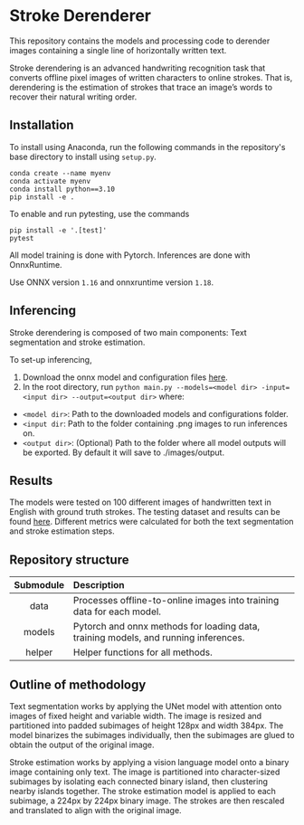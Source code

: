 # Stroke Derenderer

This repository contains the models and processing code to derender images containing a single line of horizontally written text.

Stroke derendering is an advanced handwriting recognition task that converts offline pixel images of written characters to online strokes. That is, derendering is the estimation of strokes that trace an image’s words to recover their natural writing order.

## Installation

To install using Anaconda, run the following commands in the repository's base directory to install using `setup.py`.

```
conda create --name myenv
conda activate myenv
conda install python==3.10
pip install -e .
```

To enable and run pytesting, use the commands
```
pip install -e '.[test]'
pytest
```

All model training is done with Pytorch. Inferences are done with OnnxRuntime.

Use ONNX version `1.16` and onnxruntime version `1.18`.

## Inferencing

Stroke derendering is composed of two main components: Text segmentation and stroke estimation.

To set-up inferencing,
1. Download the onnx model and configuration files [here](https://drive.google.com/drive/folders/1XbTwFgEDDENve8XuwkHnIYvpSqTnpGTS?usp=sharing).
2. In the root directory, run `python main.py --models=<model dir> -input=<input dir> --output=<output dir>` where:

- `<model dir>`: Path to the downloaded models and configurations folder.
- `<input dir`: Path to the folder containing .png images to run inferences on.
- `<output dir>`: (Optional) Path to the folder where all model outputs will be exported. By default it will save to ./images/output.

## Results

The models were tested on 100 different images of handwritten text in English with ground truth strokes. The testing dataset and results can be found [here](LINK). Different metrics were calculated for both the text segmentation and stroke estimation steps.

## Repository structure

Submodule | Description
:--------:|:-----------
data | Processes offline-to-online images into training data for each model.
models | Pytorch and onnx methods for loading data, training models, and running inferences.
helper | Helper functions for all methods.

##  Outline of methodology

Text segmentation works by applying the UNet model with attention onto images of fixed height and variable width.
The image is resized and partitioned into padded subimages of height 128px and width 384px. The model binarizes the subimages individually, then the subimages are glued to obtain the output of the original image.

Stroke estimation works by applying a vision language model onto a binary image containing only text. The image is partitioned into character-sized subimages by isolating each connected binary island, then clustering nearby islands together. The stroke estimation model is applied to each subimage, a 224px by 224px binary image. The strokes are then rescaled and translated to align with the original image.